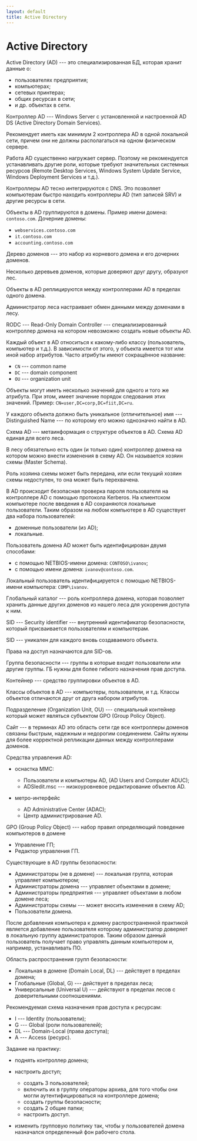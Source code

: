 ```yaml
---
layout: default
title: Active Directory
---
```


# Active Directory

Active Directory (AD) --- это специализированная БД, которая хранит данные о:

- пользователях предприятия;
- компьютерах;
- сетевых принтерах;
- общих ресурсах в сети;
- и др. объектах в сети.

Контроллер AD --- Windows Server с установленной и настроенной AD DS (Active Directory Domain Services).

Рекомендует иметь как минимум 2 контроллера AD в одной локальной сети, причем они не должны располагаться на одном физическом сервере.

Работа AD существенно нагружает сервер. Поэтому не рекомендуется устанавливать другие роли, которые требуют значительных системных ресурсов (Remote Desktop Services, Windows System Update Service, Windows Deployment Services и т.д.).

Контроллеры AD тесно интегрируются с DNS. Это позволяет компьютерам быстро находить контроллеры AD (тип записей SRV) и другие ресурсы в сети.

Объекты в AD группируются в домены. Пример имени домена: `contoso.com`. Дочерние домены:

- `webservices.contoso.com`
- `it.contoso.com`
- `accounting.contoso.com`

Дерево доменов --- это набор из корневого домена и его дочерних доменов.

Несколько деревьев доменов, которые доверяют друг другу, образуют лес.

Объекты в AD реплицируются между контроллерами AD в пределах одного домена.

Администратор леса настраивает обмен данными между доменами в лесу.

RODC --- Read-Only Domain Controller --- специализированный контроллер домена на котором невозможно создать новые объекты AD.

Каждый объект в AD относиться к какому-либо классу (пользователь, компьютер и т.д.). В зависимости от этого, у объекта имеется тот или иной набор атрибутов. Часто атрибуты имеют сокращённое название:

- `CN` --- common name
- `DC` --- domain component
- `OU` --- organization unit

Объекты могут иметь несколько значений для одного и того же атрибута. При этом, имеет значение порядок следования этих значений. Пример: `CN=user,DC=corp,DC=fiit,DC=ru`.

У каждого объекта должно быть уникальное (отличительное) имя --- Distinguished Name --- по которому его можно однозначно найти в AD.

Схема AD --- метаинформация о структуре объектов в AD. Схема AD единая для всего леса.

В лесу обязательно есть один (и только один) контроллер домена на котором можно внести изменения в схему AD. Он называется хозяин схемы (Master Schema).

Роль хозяина схемы может быть передана, или если текущий хозяин схемы недоступен, то она может быть перехвачена.

В AD происходит безопасная проверка пароля пользователя на контроллере AD с помощью протокола Kerberos. На клиентском компьютере после введения в AD
сохраняются локальные пользователи. Таким образом на любом компьютере в AD существует два набора пользователей:

- доменные пользователи (из AD);
- локальные.

Пользователь домена AD может быть идентифицирован двумя способами:

- с помощью NETBIOS-имени домена: `CONTOSO\ivanov`;
- с помощью имени домена: `ivanov@contoso.com`.

Локальный пользователь идентифицируется с помощью NETBIOS-имени компьютера: `COMP\ivanov`.

Глобальный каталог --- роль контроллера домена, которая позволяет хранить данные других доменов из нашего леса для ускорения доступа к ним.

SID --- Security identifier --- внутренний идентификатор безопасности, который присваивается пользователям и компьютерам.

SID --- уникален для каждого вновь создаваемого объекта.

Права на доступ назначаются для SID-ов.

Группа безопасности --- группы в которые входят пользователи или другие группы. ГБ нужны для более гибкого назначения прав доступа.

Контейнер --- средство группировки объектов в AD.

Классы объектов в AD --- компьютеры, пользователи, и т.д. Классы объектов отличаются друг от друга набором атрибутов.

Подразделение (Organization Unit, OU) --- специальный контейнер который может являться субъектом GPO (Group Policy Object).

Сайт --- в терминах AD это область сети где все контроллеры доменов связаны быстрым, надежным и недорогим соединением. Сайты нужны для более корректной репликации данных между контроллерами доменов.

Средства управления AD:

- оснастка MMC:

  * Пользователи и компьютеры AD, (AD Users and Computer ADUC);
  * ADSIedit.msc --- низкоуровневое редактирование объектов AD.

- метро-интерфейс

  * AD Administrative Center (ADAC);
  * Центр администрирование AD.

GPO (Group Policy Object) --- набор правил определяющий поведение компьютеров в домене

- Управление ГП;
- Редактор управления ГП.

Существующие в AD группы безопасности:

- Администраторы (не в домене) --- локальная группа, которая управляет компьютером;
- Администраторы домена --- управляет объектами в домене;
- Администраторы предприятия --- управляет объектами в любом домене леса;
- Администраторы схемы --- может вносить изменения в схему AD;
- Пользователи домена.

После добавления компьютера к домену распространенной практикой является добавление пользователя которому администратор доверяет в локальную группу администраторов. Таким образом данный пользователь получает право управлять данным компьютером и, например, устанавливать ПО.

Область распространения групп безопасности:

- Локальная в домене (Domain Local, DL) --- действует в пределах домена;
- Глобальные (Global, G) --- действует в пределах леса;
- Универсальные (Universal U) --- действуют в пределах лесов с доверительными соотношениями.

Рекомендуемая схема назначения прав доступа к ресурсам:

- I  --- Identity (пользователи);
- G  --- Global (роли пользователей);
- DL --- Domain-Local (права доступа);
- A  --- Access (ресурс).

Задание на практику:

- поднять контроллер домена;
- настроить доступ;

  * создать 3 пользователей;
  * включить их в группу операторы архива, для того чтобы они могли аутентифицироваться на контроллере домена;
  * создать группы безопасности;
  * создать 2 общие папки;
  * настроить доступ.

- изменить групповую политику так, чтобы у пользователей домена назначался определенный фон рабочего стола.
